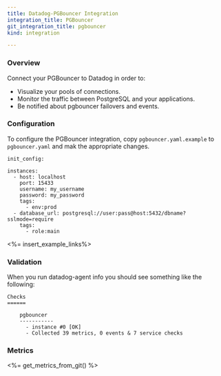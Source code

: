 ```yaml
---
title: Datadog-PGBouncer Integration
integration_title: PGBouncer
git_integration_title: pgbouncer
kind: integration

---
```

### Overview

Connect your PGBouncer to Datadog in order to:

* Visualize your pools of connections.
* Monitor the traffic between PostgreSQL and your applications.
* Be notified about pgbouncer failovers and events.


### Configuration

To configure the PGBouncer integration, copy `pgbouncer.yaml.example` to `pgbouncer.yaml` and mak the appropriate changes.


    init_config:

    instances:
      - host: localhost
        port: 15433
        username: my_username
        password: my_password
        tags:
          - env:prod
      - database_url: postgresql://user:pass@host:5432/dbname?sslmode=require
        tags:
          - role:main


<%= insert_example_links%>

### Validation

When you run datadog-agent info you should see something like the following:

    Checks
    ======

        pgbouncer
        -----------
          - instance #0 [OK]
          - Collected 39 metrics, 0 events & 7 service checks
### Metrics

<%= get_metrics_from_git() %>
